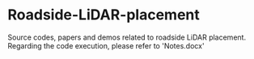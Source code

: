 # Roadside-LiDAR-placement
Source codes, papers and demos related to roadside LiDAR placement. Regarding the code execution, please refer to 'Notes.docx'
